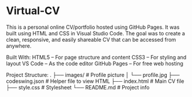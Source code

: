 # Virtual-CV
This is a personal online CV/portfolio hosted using GitHub Pages. It was built using HTML and CSS in Visual Studio Code. The goal was to create a clean, responsive, and easily shareable CV that can be accessed from anywhere.

Built With:
HTML5 – For page structure and content
CSS3 – For styling and layout
VS Code – As the code editor
GitHub Pages – For free web hosting

Project Structure:
.
├── images/ # Profile picture
│ └── profile.jpg
├── codeswing.json # Helper file to view HTML
├── index.html # Main CV file
├── style.css # Stylesheet
└── README.md # Project info